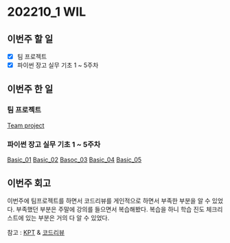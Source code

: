 # 202210_1 WIL

## 이번주 할 일
- [X] 팀 프로젝트
- [X] 파이썬 장고 실무 기초 1 ~ 5주차
## 이번주 한 일
### 팀 프로젝트
[Team project](/projects/instaclonecodig)

### 파이썬 장고 실무 기초 1 ~ 5주차
[Basic_01](/ProgrammingLanguge/Python/Django/Basic01.md)
[Basic_02](/ProgrammingLanguge/Python/Django/Basic02.md)
[Basoc_03](/ProgrammingLanguge/Python/Django/Basic03.md)
[Basic_04](/ProgrammingLanguge/Python/Django/Basic04.md)
[Basic_05](/ProgrammingLanguge/Python/Django/Basic05.md)

## 이번주 회고
이번주에 팀프로젝트를 하면서 코드리뷰를 게인적으로 하면서 부족한 부분을 알 수 있었다.
부족했던 부분은 주말에 강의를 들으면서 복습해봤다.
복습을 하니 학습 진도 체크리스트에 있는 부분은 거의 다 알 수 있었다.

참고 : [KPT](/TIL/2022/10/1/06.md) & [코드리뷰](/TIL/2022/10/1/07.md)
